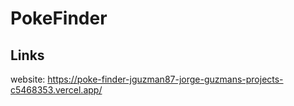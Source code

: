# PokeFinder


## Links

website: https://poke-finder-jguzman87-jorge-guzmans-projects-c5468353.vercel.app/